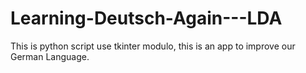 # Learning-Deutsch-Again---LDA
This is python script use tkinter modulo, this is an app to improve our German Language.
